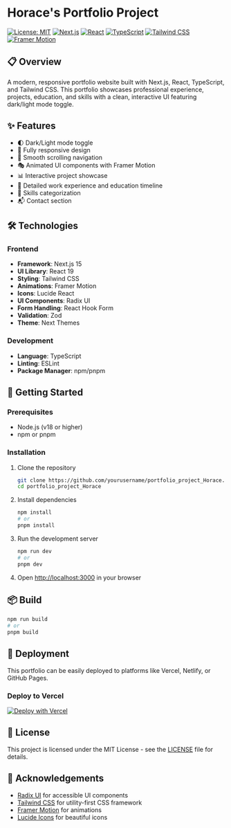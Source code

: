 # Horace's Portfolio Project

[![License: MIT](https://img.shields.io/badge/License-MIT-yellow.svg)](https://opensource.org/licenses/MIT)
[![Next.js](https://img.shields.io/badge/Next.js-15.2.2-black?logo=next.js)](https://nextjs.org/)
[![React](https://img.shields.io/badge/React-19-blue?logo=react)](https://reactjs.org/)
[![TypeScript](https://img.shields.io/badge/TypeScript-5-blue?logo=typescript)](https://www.typescriptlang.org/)
[![Tailwind CSS](https://img.shields.io/badge/Tailwind_CSS-3.4-38B2AC?logo=tailwind-css&logoColor=white)](https://tailwindcss.com/)
[![Framer Motion](https://img.shields.io/badge/Framer_Motion-latest-0055FF?logo=framer&logoColor=white)](https://www.framer.com/motion/)

## 📋 Overview

A modern, responsive portfolio website built with Next.js, React, TypeScript, and Tailwind CSS. This portfolio showcases professional experience, projects, education, and skills with a clean, interactive UI featuring dark/light mode toggle.

## ✨ Features

- 🌓 Dark/Light mode toggle
- 📱 Fully responsive design
- 🎯 Smooth scrolling navigation
- 🎭 Animated UI components with Framer Motion
- 📊 Interactive project showcase
- 📝 Detailed work experience and education timeline
- 🧩 Skills categorization
- 📬 Contact section

## 🛠️ Technologies

### Frontend

- **Framework**: Next.js 15
- **UI Library**: React 19
- **Styling**: Tailwind CSS
- **Animations**: Framer Motion
- **Icons**: Lucide React
- **UI Components**: Radix UI
- **Form Handling**: React Hook Form
- **Validation**: Zod
- **Theme**: Next Themes

### Development

- **Language**: TypeScript
- **Linting**: ESLint
- **Package Manager**: npm/pnpm

## 🚀 Getting Started

### Prerequisites

- Node.js (v18 or higher)
- npm or pnpm

### Installation

1. Clone the repository

   ```bash
   git clone https://github.com/yourusername/portfolio_project_Horace.git
   cd portfolio_project_Horace
   ```

2. Install dependencies

   ```bash
   npm install
   # or
   pnpm install
   ```

3. Run the development server

   ```bash
   npm run dev
   # or
   pnpm dev
   ```

4. Open [http://localhost:3000](http://localhost:3000) in your browser

## 📦 Build

```bash
npm run build
# or
pnpm build
```

## 🚢 Deployment

This portfolio can be easily deployed to platforms like Vercel, Netlify, or GitHub Pages.

### Deploy to Vercel

[![Deploy with Vercel](https://vercel.com/button)](https://vercel.com/new/git/external?repository-url=https%3A%2F%2Fgithub.com%2Fyourusername%2Fportfolio_project_Horace)

## 📄 License

This project is licensed under the MIT License - see the [LICENSE](LICENSE) file for details.

## 🙏 Acknowledgements

- [Radix UI](https://www.radix-ui.com/) for accessible UI components
- [Tailwind CSS](https://tailwindcss.com/) for utility-first CSS framework
- [Framer Motion](https://www.framer.com/motion/) for animations
- [Lucide Icons](https://lucide.dev/) for beautiful icons
